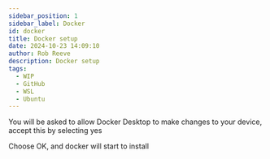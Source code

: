```yaml
---  
sidebar_position: 1  
sidebar_label: Docker
id: docker
title: Docker setup
date: 2024-10-23 14:09:10
author: Rob Reeve
description: Docker setup
tags: 
  - WIP
  - GitHub
  - WSL
  - Ubuntu
---  
```


<!-- SPDX-License-Identifier: CC-BY-SA-4.0 -->

You will be asked to allow Docker Desktop to make changes to your device, accept this by selecting yes

Choose OK, and docker will start to install

